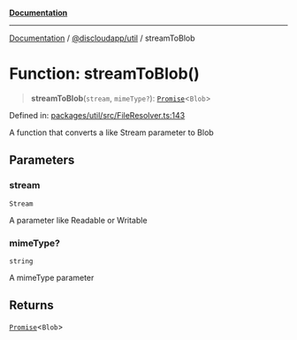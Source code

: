 [**Documentation**](../../../README.md)

***

[Documentation](../../../packages.md) / [@discloudapp/util](../README.md) / streamToBlob

# Function: streamToBlob()

> **streamToBlob**(`stream`, `mimeType?`): [`Promise`](https://developer.mozilla.org/docs/Web/JavaScript/Reference/Global_Objects/Promise)\<`Blob`\>

Defined in: [packages/util/src/FileResolver.ts:143](https://github.com/discloud/discloud.app/blob/e06d08869d94db25520cbe5fdcc3cdbc242fb0cb/packages/util/src/FileResolver.ts#L143)

A function that converts a like Stream parameter to Blob

## Parameters

### stream

`Stream`

A parameter like Readable or Writable

### mimeType?

`string`

A mimeType parameter

## Returns

[`Promise`](https://developer.mozilla.org/docs/Web/JavaScript/Reference/Global_Objects/Promise)\<`Blob`\>
